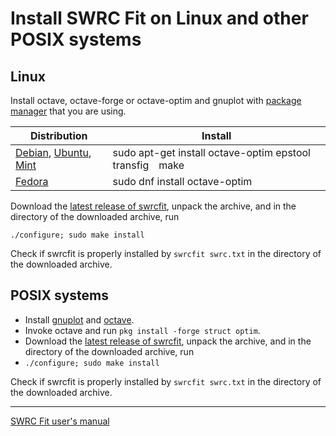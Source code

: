 # Install SWRC Fit on Linux and other POSIX systems

## Linux
Install octave, octave-forge or octave-optim and gnuplot with
[package manager](http://en.wikipedia.org/wiki/Package_management_system)
that you are using.

|Distribution |Install|
|-------------|-------|
|[Debian](https://www.debian.org/), [Ubuntu](http://www.ubuntu.com/), [Mint](http://linuxmint.com/)| sudo apt-get install octave-optim epstool transfig　make|
|[Fedora](https://getfedora.org/)  | sudo dnf install octave-optim|

Download the [latest release of swrcfit](https://github.com/sekika/swrcfit/releases),
unpack the archive, and in the directory of the downloaded archive, run
```
./configure; sudo make install
```

Check if swrcfit is properly installed by `swrcfit swrc.txt` in the directory of the downloaded archive.

## POSIX systems

- Install [gnuplot](http://www.gnuplot.info/) and [octave](https://www.gnu.org/software/octave/).
- Invoke octave and run `pkg install -forge struct optim`.
- Download the [latest release of swrcfit](https://github.com/sekika/swrcfit/releases),
unpack the archive, and in the directory of the downloaded archive, run
 - `./configure; sudo make install`

Check if swrcfit is properly installed by `swrcfit swrc.txt` in the directory of the downloaded archive.

----
[SWRC Fit user's manual](README.md)
